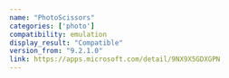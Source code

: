 ```yaml
---
name: "PhotoScissors"
categories: ['photo']
compatibility: emulation
display_result: "Compatible"
version_from: "9.2.1.0"
link: https://apps.microsoft.com/detail/9NX9X5GDXGPN
---
```

